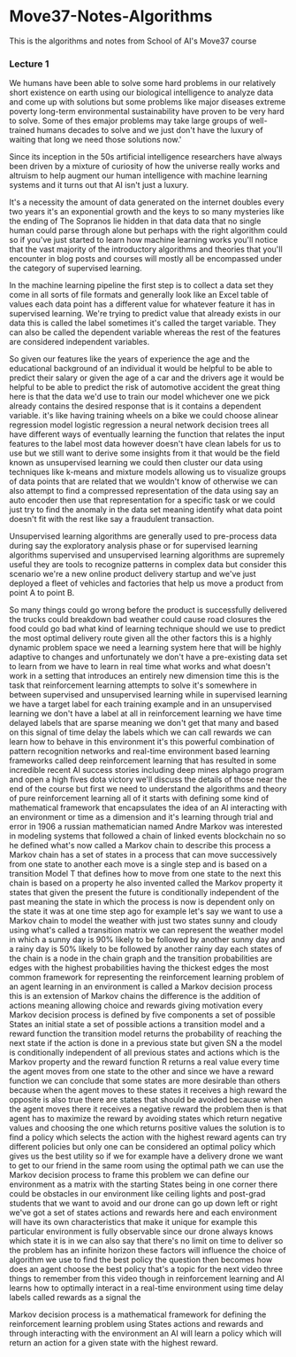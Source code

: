 # Move37-Notes-Algorithms
This is the algorithms and notes from School of AI's Move37 course

### Lecture 1

We humans have been able to solve some hard problems in our relatively short existence on earth using our biological intelligence to analyze data and come up with solutions but some problems like major diseases extreme poverty long-term environmental sustainability have proven to be very hard to solve. Some of thes emajor problems may take large groups of well-trained humans decades to solve and we just don't have the luxury of waiting that long we need those solutions now.'

Since its inception in the 50s artificial intelligence researchers have always been driven by a mixture of curiosity of how the universe really works and altruism to help augment our human intelligence with machine learning systems and it turns out that AI isn't just a luxury.

It's a necessity the amount of data generated on the internet doubles every two years it's an exponential growth and the keys to so many mysteries like the ending of The Sopranos lie hidden in that data data that no single human could parse through alone but perhaps with the right algorithm could so if you've just started to learn how machine learning works you'll notice that the vast majority of the introductory algorithms and theories that you'll encounter in blog posts and courses will mostly all be encompassed under the category of supervised learning.  

In the machine learning pipeline the first step is to collect a data set they come in all sorts of file formats and generally look like an Excel table of values each data point has a different value for whatever feature it has in supervised learning. We're trying to predict value that already exists in our data this is called the label sometimes it's called the target variable. They can also be called the dependent variable whereas the rest of the features are considered
independent variables. 

So given our features like the years of experience the age and the educational background of an individual it would be helpful to be able to predict their salary or given the age of a car and the drivers age it would be helpful to be able to predict the risk of automotive accident the great thing here is that the data we'd use to train our model whichever one we pick already contains the desired response that is it contains a dependent variable. it's like having training wheels on a bike we could choose alinear regression model logistic regression a neural network decision trees all have different ways of
eventually learning the function that relates the input features to the label most data however doesn't have clean labels for us to use but we still want to derive some insights from it that would be the field known as unsupervised learning we could then cluster our data using techniques like k-means and mixture models allowing us to visualize groups of data points that are related that we wouldn't know of otherwise we can also attempt to find a compressed representation of the data using say an auto encoder then use that representation for a specific task or we could just try to find the anomaly in the data set meaning identify what data point doesn't fit with the rest like say a fraudulent transaction.

Unsupervised learning algorithms are generally used to pre-process data during say the exploratory analysis phase or for supervised learning algorithms supervised and unsupervised learning algorithms are supremely useful they are tools to recognize patterns in complex data but consider this scenario we're a new online product delivery startup and we've just deployed a fleet of vehicles and factories that help us move a product from point A to point B.

So many things could go wrong before the product is successfully delivered the trucks could breakdown bad weather could cause road closures the food could go bad what kind of learning technique should we use to predict the most optimal delivery route given all the other factors this is a highly dynamic problem space we need a learning system here that will be highly adaptive to changes and unfortunately we don't have a pre-existing data set to learn from we have to learn in real time what works and what doesn't work in a setting that introduces an entirely new dimension time this is the task that reinforcement learning attempts to solve it's somewhere in between supervised and unsupervised learning while in supervised learning we have a target label for each training example and in an unsupervised learning we don't have a label at all in reinforcement learning we have time delayed labels that are sparse meaning we don't get that many and based on this signal of time delay the labels which we can call rewards we can learn how to behave in this environment it's this powerful combination of pattern recognition networks and real-time environment based learning frameworks called deep reinforcement learning that has resulted in some incredible recent AI success stories including deep mines alphago program and open a high fives dota victory we'll discuss the details of those near the end of the course but first we need to understand the algorithms and theory of pure reinforcement learning all of it starts with defining some kind of mathematical framework that encapsulates the idea of an AI interacting with an environment or time as a dimension and it's learning through trial and error in 1906 a russian mathematician named Andre Markov was interested in modeling systems that followed a chain of linked events blockchain no so he defined what's now called a Markov chain to describe this process a Markov chain has a set of states in a process that can move successively from one state to another each move is a single step and is based on a transition Model T that defines how to move from one state to the next this chain is based on a property he also invented called the Markov property it states that given the present the future is conditionally independent of the past meaning the state in which the process is now is dependent only on the state it was at one time step ago for example let's say we want to use a Markov chain to model the weather with just two states sunny and cloudy using what's called a transition matrix we can represent the weather model in which a sunny day is 90% likely to be followed by another sunny day and a rainy day is 50% likely to be followed by another rainy day each states of the chain is a node in the chain graph and the transition probabilities are edges with the highest probabilities having the thickest edges the most common framework for representing the reinforcement learning problem of an agent learning in an environment is called a Markov decision process this is an extension of Markov chains the difference is the addition of actions meaning allowing choice and rewards giving motivation every Markov decision process is defined by five components a set of possible States an initial state a set of possible actions a transition model and a reward function the transition model returns the probability of reaching the next state if the action is done in a previous
state but given SN a the model is conditionally independent of all previous states and actions which is the Markov property and the reward function R returns a real value every time the agent moves from one state to the other and since we have a reward function we can conclude that some states are more desirable than others because when the agent moves to these states it receives a high reward the opposite is also true there are states that should be avoided because when the agent moves there it receives a negative reward the problem then is that agent has to maximize the reward by avoiding states which return negative values and choosing the one which returns positive values the solution is to find a policy which selects the action with the highest reward agents can try different policies but only one can be considered an optimal policy which gives us the best utility so if we for example have a delivery drone we want to get to our friend in the same room using the optimal path we can use the Markov decision process to frame this problem we can define our
environment as a matrix with the starting States being in one corner there could be obstacles in our
environment like ceiling lights and post-grad students that we want to avoid and our drone can go up down left or right we've got a set of states actions and rewards here and each environment will have its own characteristics that make it unique for example this particular environment is fully observable since our drone always knows which state it is in we can also say that there's no limit on time to deliver so the problem has an infinite horizon these factors will influence the choice of algorithm we use to find the best
policy the question then becomes how does an agent choose the best policy that's a topic for the next video three things to remember from this video though in reinforcement learning and AI learns how to optimally interact in a real-time environment using time delay labels called rewards as a signal the

Markov decision process is a mathematical framework for defining the reinforcement learning problem using States actions and rewards and through interacting with the environment an AI will learn a policy which will return an action for a given state with the highest reward.
 
